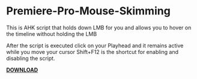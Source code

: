 # Premiere-Pro-Mouse-Skimming
This is AHK script that holds down LMB for you and allows you to hover on the timeline without holding the LMB


After the script is executed click on your Playhead and it remains active while you move your cursor
Shift+F12 is the shortcut for enabling and disabling the script. 


**[DOWNLOAD](https://github.com/gowcoizer/Premiere-Pro-Mouse-Skimming/raw/main/Mouse%20Skimming%20Premiere%20Pro%20v1.0.exe)**
